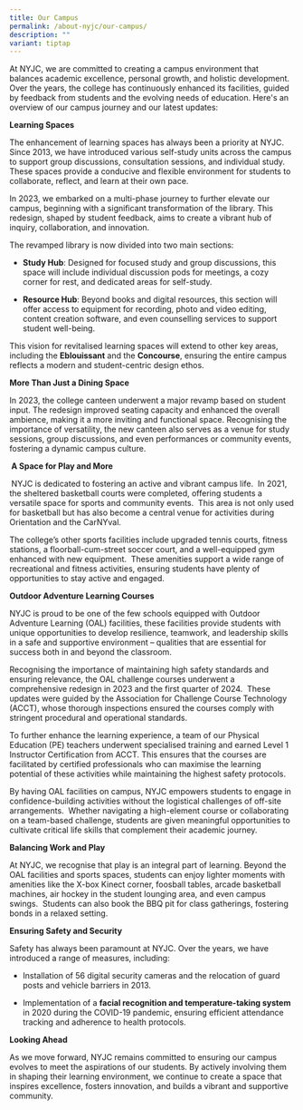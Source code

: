 ```yaml
---
title: Our Campus
permalink: /about-nyjc/our-campus/
description: ""
variant: tiptap
---
```

<p>At NYJC, we are committed to creating a campus environment that balances
academic excellence, personal growth, and holistic development. Over the
years, the college has continuously enhanced its facilities, guided by
feedback from students and the evolving needs of education. Here's an overview
of our campus journey and our latest updates:</p>
<p><strong>Learning Spaces</strong>
</p>
<p>The enhancement of learning spaces has always been a priority at NYJC.
Since 2013, we have introduced various self-study units across the campus
to support group discussions, consultation sessions, and individual study.
These spaces provide a conducive and flexible environment for students
to collaborate, reflect, and learn at their own pace.</p>
<p></p>
<p>In 2023, we embarked on a multi-phase journey to further elevate our campus,
beginning with a significant transformation of the library. This redesign,
shaped by student feedback, aims to create a vibrant hub of inquiry, collaboration,
and innovation.</p>
<p>The revamped library is now divided into two main sections:</p>
<ul data-tight="true" class="tight">
<li>
<p><strong>Study Hub</strong>: Designed for focused study and group discussions,
this space will include individual discussion pods for meetings, a cozy
corner for rest, and dedicated areas for self-study.</p>
</li>
<li>
<p><strong>Resource Hub</strong>: Beyond books and digital resources, this
section will offer access to equipment for recording, photo and video editing,
content creation software, and even counselling services to support student
well-being.</p>
</li>
</ul>
<p>This vision for revitalised learning spaces will extend to other key areas,
including the <strong>Eblouissant</strong> and the <strong>Concourse</strong>,
ensuring the entire campus reflects a modern and student-centric design
ethos.</p>
<p><strong>More Than Just a Dining Space</strong>
</p>
<p>In 2023, the college canteen underwent a major revamp based on student
input. The redesign improved seating capacity and enhanced the overall
ambience, making it a more inviting and functional space. Recognising the
importance of versatility, the new canteen also serves as a venue for study
sessions, group discussions, and even performances or community events,
fostering a dynamic campus culture.</p>
<p><strong>&nbsp;A Space for Play and More</strong>
</p>
<p><strong>&nbsp;</strong>NYJC is dedicated to fostering an active and vibrant
campus life.&nbsp; In 2021, the sheltered basketball courts were completed,
offering students a versatile space for sports and community events.&nbsp;
This area is not only used for basketball but has also become a central
venue for activities during Orientation and the CarNYval.</p>
<p>The college’s other sports facilities include upgraded tennis courts,
fitness stations, a floorball-cum-street soccer court, and a well-equipped
gym enhanced with new equipment.&nbsp; These amenities support a wide range
of recreational and fitness activities, ensuring students have plenty of
opportunities to stay active and engaged.</p>
<p><strong>Outdoor Adventure Learning Courses</strong>
</p>
<p>NYJC is proud to be one of the few schools equipped with Outdoor Adventure
Learning (OAL) facilities, these facilities provide students with unique
opportunities to develop resilience, teamwork, and leadership skills in
a safe and supportive environment – qualities that are essential for success
both in and beyond the classroom.</p>
<p>Recognising the importance of maintaining high safety standards and ensuring
relevance, the OAL challenge courses underwent a comprehensive redesign
in 2023 and the first quarter of 2024.&nbsp; These updates were guided
by the Association for Challenge Course Technology (ACCT), whose thorough
inspections ensured the courses comply with stringent procedural and operational
standards.</p>
<p>To further enhance the learning experience, a team of our Physical Education
(PE) teachers underwent specialised training and earned Level 1 Instructor
Certification from ACCT. This ensures that the courses are facilitated
by certified professionals who can maximise the learning potential of these
activities while maintaining the highest safety protocols.</p>
<p>By having OAL facilities on campus, NYJC empowers students to engage in
confidence-building activities without the logistical challenges of off-site
arrangements.&nbsp; Whether navigating a high-element course or collaborating
on a team-based challenge, students are given meaningful opportunities
to cultivate critical life skills that complement their academic journey.&nbsp;</p>
<p><strong>Balancing Work and Play</strong>
</p>
<p>At NYJC, we recognise that play is an integral part of learning. Beyond
the OAL facilities and sports spaces, students can enjoy lighter moments
with amenities like the X-box Kinect corner, foosball tables, arcade basketball
machines, air hockey in the student lounging area, and even campus swings.&nbsp;
Students can also book the BBQ pit for class gatherings, fostering bonds
in a relaxed setting.&nbsp;</p>
<p><strong>Ensuring Safety and Security</strong>
</p>
<p>Safety has always been paramount at NYJC. Over the years, we have introduced
a range of measures, including:</p>
<ul data-tight="true" class="tight">
<li>
<p>Installation of 56 digital security cameras and the relocation of guard
posts and vehicle barriers in 2013.</p>
</li>
<li>
<p>Implementation of a <strong>facial recognition and temperature-taking system</strong> in
2020 during the COVID-19 pandemic, ensuring efficient attendance tracking
and adherence to health protocols.</p>
</li>
</ul>
<p><strong>Looking Ahead</strong>
</p>
<p>As we move forward, NYJC remains committed to ensuring our campus evolves
to meet the aspirations of our students. By actively involving them in
shaping their learning environment, we continue to create a space that
inspires excellence, fosters innovation, and builds a vibrant and supportive
community.</p>